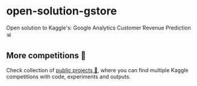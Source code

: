 # open-solution-gstore
Open solution to Kaggle's: Google Analytics Customer Revenue Prediction :bar_chart:

## More competitions :sparkler:
Check collection of [public projects :gift:](https://app.neptune.ml/-/explore), where you can find multiple Kaggle competitions with code, experiments and outputs.
